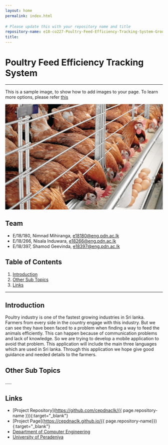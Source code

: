 ```yaml
---
layout: home
permalink: index.html

# Please update this with your repository name and title
repository-name: e18-co227-Poultry-Feed-Efficiency-Tracking-System-Group-17
title:
---
```


[comment]: # "This is the standard layout for the project, but you can clean this and use your own template"

# Poultry Feed Efficiency Tracking System

---

 This is a sample image, to show how to add images to your page. To learn more options, please refer [this](https://projects.ce.pdn.ac.lk/docs/faq/how-to-add-an-image/)

![Sample Image](./images/layers-cage-Poultry-Feed-696x464.jpg)


## Team
-  E/18/180, Nimnad Mihiranga, e18180@eng.pdn.ac.lk
-  E/18/266, Nisala Induwara, e18266@eng.pdn.ac.lk
-  E/18/397, Shamod Geevinda, e18397@eng.pdn.ac.lk

## Table of Contents
1. [Introduction](#introduction)
2. [Other Sub Topics](#other-sub-topics)
3. [Links](#links)

---

## Introduction

 Poultry industry is one of the fastest growing industries in Sri lanka. Farmers from every side in the country engage with this industry. But we can see they have been faced to a problem when finding a way to feed the animals efficiently. This can happen because of communication problems and lack of knowledge. So  we are trying to develop a mobile application to avoid that problem. This application will include the main three languages which are used in Sri lanka. Through this application we hope give good guidance and needed details to the farmers.

## Other Sub Topics

.....

## Links

- [Project Repository](https://github.com/cepdnaclk/{{ page.repository-name }}){:target="_blank"}
- [Project Page](https://cepdnaclk.github.io/{{ page.repository-name}}){:target="_blank"}
- [Department of Computer Engineering](http://www.ce.pdn.ac.lk/)
- [University of Peradeniya](https://eng.pdn.ac.lk/)


[//]: # (Please refer this to learn more about Markdown syntax)
[//]: # (https://github.com/adam-p/markdown-here/wiki/Markdown-Cheatsheet)
